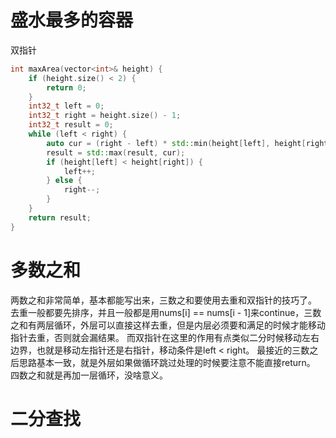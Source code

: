 # 盛水最多的容器
双指针
```C++
int maxArea(vector<int>& height) {
    if (height.size() < 2) {
        return 0;
    }
    int32_t left = 0;
    int32_t right = height.size() - 1;
    int32_t result = 0;
    while (left < right) {
        auto cur = (right - left) * std::min(height[left], height[right]);
        result = std::max(result, cur);
        if (height[left] < height[right]) {
            left++;
        } else {
            right--;
        }
    }
    return result;
}
```

# 多数之和
两数之和非常简单，基本都能写出来，三数之和要使用去重和双指针的技巧了。
去重一般都要先排序，并且一般都是用nums[i] == nums[i - 1]来continue，三数之和有两层循环，外层可以直接这样去重，但是内层必须要和满足的时候才能移动指针去重，否则就会漏结果。
而双指针在这里的作用有点类似二分时候移动左右边界，也就是移动左指针还是右指针，移动条件是left < right。
最接近的三数之后思路基本一致，就是外层如果做循环跳过处理的时候要注意不能直接return。
四数之和就是再加一层循环，没啥意义。

# 二分查找



